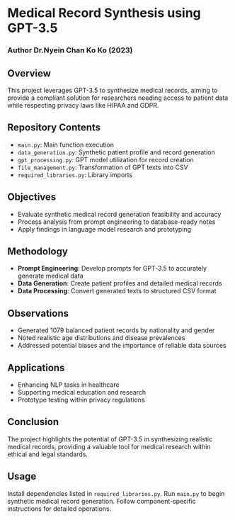 # Medical Record Synthesis using GPT-3.5
### Author Dr.Nyein Chan Ko Ko (2023)

## Overview
This project leverages GPT-3.5 to synthesize medical records, aiming to provide a compliant solution for researchers needing access to patient data while respecting privacy laws like HIPAA and GDPR. 

## Repository Contents
- `main.py`: Main function execution
- `data_generation.py`: Synthetic patient profile and record generation
- `gpt_processing.py`: GPT model utilization for record creation
- `file_management.py`: Transformation of GPT texts into CSV
- `required_libraries.py`: Library imports

## Objectives
- Evaluate synthetic medical record generation feasibility and accuracy
- Process analysis from prompt engineering to database-ready notes
- Apply findings in language model research and prototyping

## Methodology
- **Prompt Engineering**: Develop prompts for GPT-3.5 to accurately generate medical data
- **Data Generation**: Create patient profiles and detailed medical records
- **Data Processing**: Convert generated texts to structured CSV format

## Observations
- Generated 1079 balanced patient records by nationality and gender
- Noted realistic age distributions and disease prevalences
- Addressed potential biases and the importance of reliable data sources

## Applications
- Enhancing NLP tasks in healthcare
- Supporting medical education and research
- Prototype testing within privacy regulations

## Conclusion
The project highlights the potential of GPT-3.5 in synthesizing realistic medical records, providing a valuable tool for medical research within ethical and legal standards.

## Usage
Install dependencies listed in `required_libraries.py`. Run `main.py` to begin synthetic medical record generation. Follow component-specific instructions for detailed operations.
